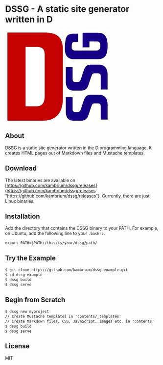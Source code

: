 DSSG - A static site generator written in D
===========================================

![DSSG logo](dssg-logo.jpg)

About
-----
DSSG is a static site generator written in the D programming language. It creates HTML pages out of Markdown files and Mustache templates.

Download
--------
The latest binaries are available on [https://github.com/kambrium/dssg/releases](https://github.com/kambrium/dssg/releases "https://github.com/kambrium/dssg/releases"). Currently, there are just Linux binaries.

Installation
------------
Add the directory that contains the DSSG binary to your PATH. For example, on Ubuntu, add the following line to your `.bashrc`.
```
export PATH=$PATH:/this/is/your/dssg/path/
```

Try the Example
---------------
```shell
$ git clone https://github.com/kambrium/dssg-example.git
$ cd dssg-example
$ dssg build
$ dssg serve
```

Begin from Scratch
------------------
```shell
$ dssg new myproject
// Create Mustache templates in 'contents/_templates'
// Create Markdown files, CSS, JavaScript, images etc. in 'contents'
$ dssg build
$ dssg serve
```

License
-------
MIT